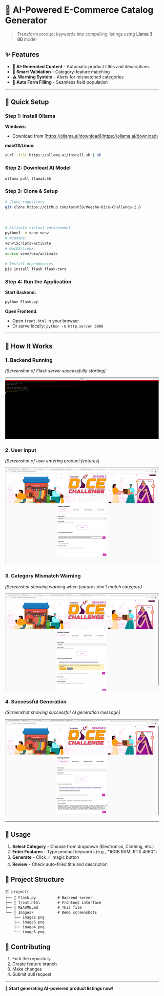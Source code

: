# 🛒 AI-Powered E-Commerce Catalog Generator

> Transform product keywords into compelling listings using **Llama 3 8B** model

## ✨ Features

- 🤖 **AI-Generated Content** - Automatic product titles and descriptions
- 🎯 **Smart Validation** - Category-feature matching
- ⚠️ **Warning System** - Alerts for mismatched categories
- 🔄 **Auto Form Filling** - Seamless field population

---

## 🚀 Quick Setup

### Step 1: Install Ollama

**Windows:**
- Download from [https://ollama.ai/download](https://ollama.ai/download)

**macOS/Linux:**
```bash
curl -fsSL https://ollama.ai/install.sh | sh
```

### Step 2: Download AI Model

```bash
ollama pull llama3:8b
```

### Step 3: Clone & Setup

```bash
# Clone repository
git clone https://github.com/Aarsh59/Meesho-Dice-Challenge-2.0



# Activate virtual environment
python3 -m venv venv
# Windows:
venv\Scripts\activate
# macOS/Linux:
source venv/bin/activate

# Install dependencies
pip install flask flask-cors
```

### Step 4: Run the Application

**Start Backend:**
```bash
python Flask.py
```

**Open Frontend:**
- Open `front.html` in your browser
- Or serve locally: `python -m http.server 3000`

---

## 📱 How It Works

### 1. Backend Running
*[Screenshot of Flask server successfully starting]*

![Backend Running](Images/image2.png)


### 2. User Input
*[Screenshot of user entering product features]*

![User Input](Images/image3.png)

### 3. Category Mismatch Warning
*[Screenshot showing warning when features don't match category]*

![Mismatch Warning](Images/image4.png)



### 4. Successful Generation
*[Screenshot showing successful AI generation message]*

![Successful Generation](Images/image5.png)


---

## 🎯 Usage

1. **Select Category** - Choose from dropdown (Electronics, Clothing, etc.)
2. **Enter Features** - Type product keywords (e.g., "16GB RAM, RTX 4060")
3. **Generate** - Click 🪄 magic button
4. **Review** - Check auto-filled title and description

## 📁 Project Structure

```
📦 project/
├── 📄 Flask.py          # Backend server
├── 📄 front.html        # Frontend interface  
├── 📄 README.md         # This file
└── 📁 Images/           # Demo screenshots
    ├── image2.png
    ├── image3.png
    ├── image4.png
    └── image5.png
```

## 🤝 Contributing

1. Fork the repository
2. Create feature branch
3. Make changes
4. Submit pull request

---

**🎉 Start generating AI-powered product listings now!**
